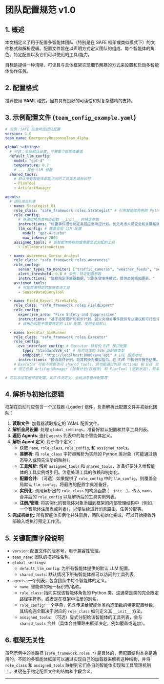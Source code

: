 # 团队配置规范 v1.0

## 1. 概述

本文档定义了用于配置多智能体团队（特别是在 SAFE 框架或类似模式下）的文件格式和解析逻辑。配置文件旨在以声明方式定义团队的组成、每个智能体的角色、特定配置以及它们可以使用的工具/能力。

目标是提供一种清晰、可读且与具体框架实现细节解耦的方式来设置和启动多智能体协作任务。

## 2. 配置格式

推荐使用 **YAML** 格式，因其具有良好的可读性和对复杂结构的支持。

## 3. 示例配置文件 (`team_config_example.yaml`)

```yaml
# 示例：SAFE 应急响应团队配置
version: 1.0
team_name: EmergencyResponseTeam_Alpha

global_settings:
  # 可选：全局默认设置，可被单个智能体覆盖
  default_llm_config: 
    model: "gpt-4" 
    temperature: 0.7
    # ... 其他 LLM 参数
  shared_tools:
    # 默认所有智能体都能访问的工具类名或标识符
    - PlanTool
    - ArtifactManager

agents:
  # 团队成员列表
  - name: Strategist_01 
    role_class: "safe_framework.roles.Strategist" # 引用智能体角色的 Python 类路径或注册名
    role_config:
      # 传递给角色类构造函数 __init__ 的特定参数
      instructions: "根据事件报告制定高层应急响应计划。优先考虑人员安全和关键基础设施保护。"
      llm_config: # 覆盖全局 LLM 配置
        model: "gpt-4-turbo" 
        max_tokens: 2000
    assigned_tools: # 该智能体特有的或需要显式分配的工具
      - CollaborationAction 

  - name: Awareness_Sensor_Analyst
    role_class: "safe_framework.roles.Awareness"
    role_config:
      sensor_types_to_monitor: ["traffic_cameras", "weather_feeds", "social_media_keywords"]
      alert_threshold: 0.8 # 示例：特定配置参数
      instructions: "监控指定传感器数据，识别关键事件模式，提供态势感知更新。"
    assigned_tools:
      # 可能需要特定的数据查询工具
      - SensorDataQueryTool 

  - name: Field_Expert_FireSafety
    role_class: "safe_framework.roles.FieldExpert"
    role_config:
      expertise_area: "Fire Safety and Suppression"
      instructions: "基于态势更新和初步计划，就火灾相关事件提供专业建议和可行性评估。"
      # 该角色可能不需要特定的 LLM 配置，使用全局默认

  - name: Executor_SimRunner
    role_class: "safe_framework.roles.Executor"
    role_config:
      eve_interface_config: # Executor 特有的 EVE 接口配置
        type: "StandardEVE_v1" # 指向具体的 EVE 适配器类型
        endpoint: "http://localhost:8080/eve_api" # EVE 服务地址
      instructions: "接收最终计划，将其转换为模拟指令，在 EVE 中执行并报告结果。"
    # Executor 可能不需要访问 shared_tools，其功能通过内部 Actions 和 EVE 交互实现
    # 但它仍需 ArtifactManager (加载计划/存报告) 和 PlanTool (更新状态)，若未共享则需在此分配

# 可以添加其他顶层配置，如工作流定义、全局消息总线配置等
```

## 4. 解析与初始化逻辑

框架在启动时应包含一个加载器 (Loader) 组件，负责解析此配置文件并初始化团队：

1.  **读取文件**: 加载器读取指定的 YAML 配置文件。
2.  **解析全局设置**: 处理 `global_settings`，准备好默认配置和共享工具列表。
3.  **遍历 Agents**: 迭代 `agents` 列表中的每个智能体定义。
4.  **解析 Agent 定义**: 对于每个定义：
    *   获取 `name`, `role_class`, `role_config`, 和 `assigned_tools`。
    *   **类解析**: 将 `role_class` 字符串解析为实际的 Python 类对象（可能通过动态导入或预先注册的映射）。
    *   **工具解析**: 解析 `assigned_tools` 和 `shared_tools`，准备好要注入给智能体的工具实例或引用。注意处理工具的依赖和初始化。
    *   **配置合并**: （可选）如果提供了 `role_config` 中的 `llm_config`，则覆盖全局默认 `llm_config`。将最终的配置字典准备好。
    *   **实例化**: 调用解析出的 `role_class` 的构造函数 (`__init__`)，传入 `name`、合并后的 `role_config` 以及解析后的工具实例列表。
    *   **注册/管理**: 将实例化的智能体对象添加到框架的内部管理结构中（例如，一个智能体注册表或列表），以便后续进行消息路由、任务分配等。
5.  **完成初始化**: 所有智能体实例化并注册后，团队初始化完成，可以开始接收外部输入或执行预定工作流。

## 5. 关键配置字段说明

*   `version`: 配置文件的版本号，用于兼容性管理。
*   `team_name`: 团队的描述性名称。
*   `global_settings`:
    *   `default_llm_config`: 为所有智能体提供的默认 LLM 配置。
    *   `shared_tools`: 默认情况下所有智能体都可以访问的工具列表。
*   `agents`: 一个列表，包含团队中每个智能体的定义。
    *   `name`: 智能体的唯一标识符/名称。
    *   `role_class`: 指向实现该智能体角色的 Python 类。这通常是类的完全限定路径字符串，或者是在框架中注册的别名。
    *   `role_config`: 一个字典，包含传递给智能体类构造函数的特定配置参数。其结构完全取决于对应的 `role_class` 如何定义其 `__init__` 方法。
    *   `assigned_tools`: （可选）显式分配给该智能体的工具列表，会与 `shared_tools` 合并（具体合并策略由框架决定，例如覆盖或追加）。

## 6. 框架无关性

虽然示例中的类路径 (`safe_framework.roles.*`) 是具体的，但配置结构本身是通用的。不同的多智能体框架可以通过实现自己的加载器来解析这种结构，并将 `role_class` 和 `assigned_tools` 映射到它们各自的智能体实现和工具管理机制上。关键在于约定配置文件的结构和字段含义。

--- 